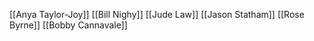 [[Anya Taylor-Joy]]
[[Bill Nighy]]
[[Jude Law]]
[[Jason Statham]]
[[Rose Byrne]]
[[Bobby Cannavale]]
